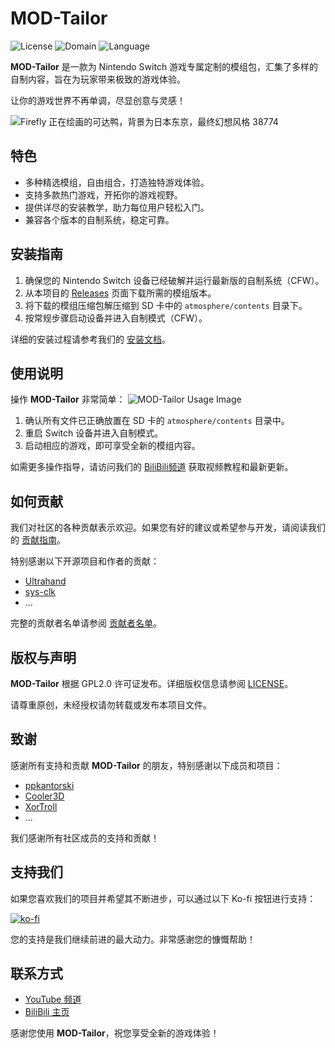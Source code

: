 # MOD-Tailor

![License](https://img.shields.io/badge/license-GPLv2.0-brightgreen.svg)
![Domain](https://img.shields.io/badge/Domain-Switch%20Modding-blue.svg)
![Language](https://img.shields.io/badge/Language-C%20%2F%20C%2B%2B-lightgrey.svg)

**MOD-Tailor** 是一款为 Nintendo Switch 游戏专属定制的模组包，汇集了多样的自制内容，旨在为玩家带来极致的游戏体验。

让你的游戏世界不再单调，尽显创意与灵感！

![Firefly 正在绘画的可达鸭，背景为日本东京，最终幻想风格 38774](https://github.com/user-attachments/assets/445b0148-a9cc-41a0-a616-e0929d4bb942)


## 特色

- 多种精选模组，自由组合，打造独特游戏体验。
- 支持多款热门游戏，开拓你的游戏视野。
- 提供详尽的安装教学，助力每位用户轻松入门。
- 兼容各个版本的自制系统，稳定可靠。

## 安装指南

1. 确保您的 Nintendo Switch 设备已经破解并运行最新版的自制系统（CFW）。
2. 从本项目的 [Releases](https://github.com/sskyNS/MOD-Tailor/releases) 页面下载所需的模组版本。
3. 将下载的模组压缩包解压缩到 SD 卡中的 `atmosphere/contents` 目录下。
4. 按常规步骤启动设备并进入自制模式（CFW）。

详细的安装过程请参考我们的 [安装文档](INSTALL.md)。

## 使用说明

操作 **MOD-Tailor** 非常简单：
![MOD-Tailor Usage Image](https://github.com/sskyNS/MOD-Tailor/assets/121209531/your-image-link)

1. 确认所有文件已正确放置在 SD 卡的 `atmosphere/contents` 目录中。
2. 重启 Switch 设备并进入自制模式。
3. 启动相应的游戏，即可享受全新的模组内容。

如需更多操作指导，请访问我们的 [BiliBili频道](https://space.bilibili.com/679023184) 获取视频教程和最新更新。

## 如何贡献

我们对社区的各种贡献表示欢迎。如果您有好的建议或希望参与开发，请阅读我们的 [贡献指南](CONTRIBUTING.md)。

特别感谢以下开源项目和作者的贡献：

- [Ultrahand](https://github.com/ppkantorski/Ultrahand-Overlay)
- [sys-clk](https://github.com/retronx-team/sys-clk)
- ...

完整的贡献者名单请参阅 [贡献者名单](CONTRIBUTORS.md)。

## 版权与声明

**MOD-Tailor** 根据 GPL2.0 许可证发布。详细版权信息请参阅 [LICENSE](LICENSE)。

请尊重原创，未经授权请勿转载或发布本项目文件。

## 致谢

感谢所有支持和贡献 **MOD-Tailor** 的朋友，特别感谢以下成员和项目：

- [ppkantorski](https://github.com/ppkantorski)
- [Cooler3D](https://github.com/rashevskyv/4IFIR)
- [XorTroll](https://github.com/XorTroll)
- ...

我们感谢所有社区成员的支持和贡献！

## 支持我们

如果您喜欢我们的项目并希望其不断进步，可以通过以下 Ko-fi 按钮进行支持：

[![ko-fi](https://ko-fi.com/img/githubbutton_sm.svg)](https://ko-fi.com/YourKoFiPage)

您的支持是我们继续前进的最大动力。非常感谢您的慷慨帮助！

## 联系方式

- [YouTube 频道](https://youtube.com/@ssky-?si=lPttBaHAnWjSMgsB)
- [BiliBili 主页](https://space.bilibili.com/679023184)

感谢您使用 **MOD-Tailor**，祝您享受全新的游戏体验！
